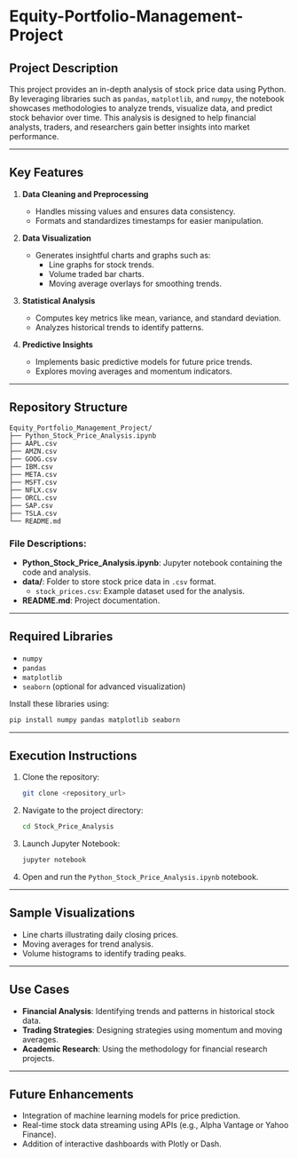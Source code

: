 # Equity-Portfolio-Management-Project

## Project Description
This project provides an in-depth analysis of stock price data using Python. By leveraging libraries such as `pandas`, `matplotlib`, and `numpy`, the notebook showcases methodologies to analyze trends, visualize data, and predict stock behavior over time. This analysis is designed to help financial analysts, traders, and researchers gain better insights into market performance.

---

## Key Features
1. **Data Cleaning and Preprocessing**
   - Handles missing values and ensures data consistency.
   - Formats and standardizes timestamps for easier manipulation.

2. **Data Visualization**
   - Generates insightful charts and graphs such as:
     - Line graphs for stock trends.
     - Volume traded bar charts.
     - Moving average overlays for smoothing trends.

3. **Statistical Analysis**
   - Computes key metrics like mean, variance, and standard deviation.
   - Analyzes historical trends to identify patterns.

4. **Predictive Insights**
   - Implements basic predictive models for future price trends.
   - Explores moving averages and momentum indicators.

---

## Repository Structure
```
Equity_Portfolio_Management_Project/
├── Python_Stock_Price_Analysis.ipynb
├── AAPL.csv
├── AMZN.csv
├── GOOG.csv
├── IBM.csv
├── META.csv
├── MSFT.csv
├── NFLX.csv
├── ORCL.csv
├── SAP.csv
├── TSLA.csv
└── README.md
```

### File Descriptions:
- **Python_Stock_Price_Analysis.ipynb**: Jupyter notebook containing the code and analysis.
- **data/**: Folder to store stock price data in `.csv` format.
  - `stock_prices.csv`: Example dataset used for the analysis.
- **README.md**: Project documentation.

---

## Required Libraries
- `numpy`
- `pandas`
- `matplotlib`
- `seaborn` (optional for advanced visualization)

Install these libraries using:
```bash
pip install numpy pandas matplotlib seaborn
```

---

## Execution Instructions
1. Clone the repository:
   ```bash
   git clone <repository_url>
   ```
2. Navigate to the project directory:
   ```bash
   cd Stock_Price_Analysis
   ```
3. Launch Jupyter Notebook:
   ```bash
   jupyter notebook
   ```
4. Open and run the `Python_Stock_Price_Analysis.ipynb` notebook.

---

## Sample Visualizations
- Line charts illustrating daily closing prices.
- Moving averages for trend analysis.
- Volume histograms to identify trading peaks.

---

## Use Cases
- **Financial Analysis**: Identifying trends and patterns in historical stock data.
- **Trading Strategies**: Designing strategies using momentum and moving averages.
- **Academic Research**: Using the methodology for financial research projects.

---

## Future Enhancements
- Integration of machine learning models for price prediction.
- Real-time stock data streaming using APIs (e.g., Alpha Vantage or Yahoo Finance).
- Addition of interactive dashboards with Plotly or Dash.

